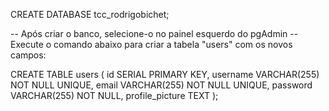 <!-- CREATE DATABASE tcc_rodrigobichet;

-- Após criar o banco, selecione-o no painel esquerdo do pgAdmin
-- Depois, execute o comando abaixo para criar a tabela:

CREATE TABLE users (
id SERIAL PRIMARY KEY,
username VARCHAR(255) NOT NULL,
email VARCHAR(255) NOT NULL,
password VARCHAR(255) NOT NULL
); -->

CREATE DATABASE tcc_rodrigobichet;

-- Após criar o banco, selecione-o no painel esquerdo do pgAdmin
-- Execute o comando abaixo para criar a tabela "users" com os novos campos:

CREATE TABLE users (
id SERIAL PRIMARY KEY,
username VARCHAR(255) NOT NULL UNIQUE, 
email VARCHAR(255) NOT NULL UNIQUE, 
password VARCHAR(255) NOT NULL,
profile_picture TEXT 
);
